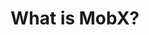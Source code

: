 ---
layout: default
title: 2. What is MobX?
parent: State Basic Tutorial
grand_parent: State Management Tutorial
nav_order: 1
---